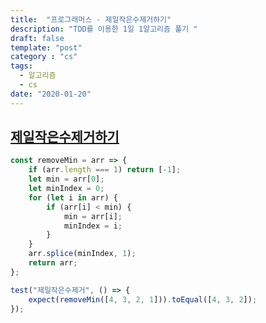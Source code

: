 ```yaml
---
title:  "프로그래머스 - 제일작은수제거하기"
description: "TDD를 이용한 1일 1알고리즘 풀기 "
draft: false
template: "post"
category : "cs" 
tags:
  - 알고리즘
  - cs
date: "2020-01-20"
---
```

## [제일작은수제거하기](https://programmers.co.kr/learn/courses/30/lessons/12935)

```js
const removeMin = arr => {
    if (arr.length === 1) return [-1];
    let min = arr[0];
    let minIndex = 0;
    for (let i in arr) {
        if (arr[i] < min) {
            min = arr[i];
            minIndex = i;
        }
    }
    arr.splice(minIndex, 1);
    return arr;
};

test("제일작은수제거", () => {
    expect(removeMin([4, 3, 2, 1])).toEqual([4, 3, 2]);
});
```
